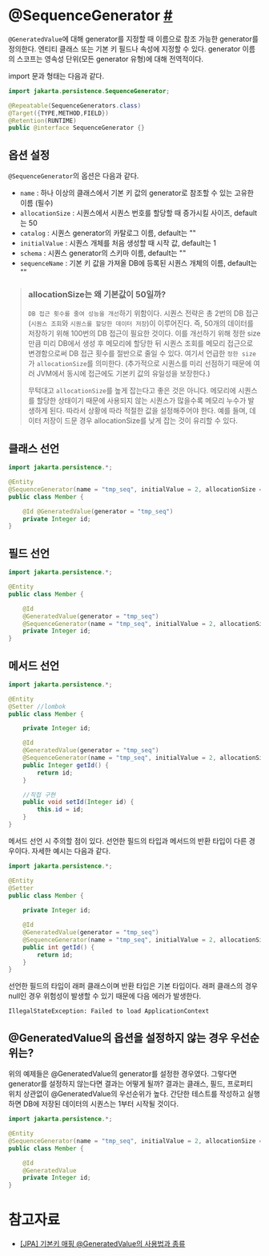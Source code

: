# @SequenceGenerator [#](https://jakarta.ee/specifications/persistence/2.2/apidocs/javax/persistence/sequencegenerator)

`@GeneratedValue`에 대해 generator를 지정할 때 이름으로 참조 가능한 generator를 정의한다. 엔티티 클래스 또는 기본 키 필드나 속성에 지정할 수 있다. generator 이름의 스코프는 영속성 단위(모든 generator 유형)에 대해 전역적이다.

import 문과 형태는 다음과 같다.

```java
import jakarta.persistence.SequenceGenerator;

@Repeatable(SequenceGenerators.class)
@Target({TYPE,METHOD,FIELD})
@Retention(RUNTIME)
public @interface SequenceGenerator {}
```

## 옵션 설정

`@SequenceGenerator`의 옵션은 다음과 같다.

- `name` : 하나 이상의 클래스에서 기본 키 값의 generator로 참조할 수 있는 고유한 이름 (필수)
- `allocationSize` : 시퀀스에서 시퀀스 번호를 할당할 때 증가시킬 사이즈, default는 50
- `catalog` : 시퀀스 generator의 카탈로그 이름, default는 ""
- `initialValue` : 시퀀스 개체를 처음 생성할 때 시작 값, default는 1
- `schema` : 시퀀스 generator의 스키마 이름, default는 ""
- `sequenceName` : 기본 키 값을 가져올 DB에 등록된 시퀀스 개체의 이름, default는 ""

> ### allocationSize는 왜 기본값이 50일까?
> `DB 접근 횟수를 줄여 성능을 개선`하기 위함이다. 시퀀스 전략은 총 2번의 DB 접근 (`시퀀스 조회`와 `시퀀스를 할당한 데이터 저장`)이 이루어진다. 즉, 50개의 데이터를 저장하기 위해 100번의 DB 접근이 필요한 것이다. 이를 개선하기 위해 정한 size만큼 미리 DB에서 생성 후 메모리에 할당한 뒤 시퀀스 조회를 메모리 접근으로 변경함으로써 DB 접근 횟수를 절반으로 줄일 수 있다. 여기서 언급한 `정한 size`가 `allocationSize`를 의미한다. (추가적으로 시퀀스를 미리 선점하기 때문에 여러 JVM에서 동시에 접근에도 기본키 값의 유일성을 보장한다.)
> 
> 무턱대고 `allocationSize`를 높게 잡는다고 좋은 것은 아니다. 메모리에 시퀀스를 할당한 상태이기 때문에 사용되지 않는 시퀀스가 많을수록 메모리 누수가 발생하게 된다. 따라서 상황에 따라 적절한 값을 설정해주어야 한다. 예를 들며, 데이터 저장이 드문 경우 allocationSize를 낮게 잡는 것이 유리할 수 있다.

## 클래스 선언

```java
import jakarta.persistence.*;

@Entity
@SequenceGenerator(name = "tmp_seq", initialValue = 2, allocationSize = 10, sequenceName = "member_seq")
public class Member {

    @Id @GeneratedValue(generator = "tmp_seq")
    private Integer id;
}
```

## 필드 선언

```java
import jakarta.persistence.*;

@Entity
public class Member {

    @Id
    @GeneratedValue(generator = "tmp_seq")
    @SequenceGenerator(name = "tmp_seq", initialValue = 2, allocationSize = 10, sequenceName = "member_seq")
    private Integer id;
}
```

## 메서드 선언

```java
import jakarta.persistence.*;

@Entity
@Setter //lombok
public class Member {

    private Integer id;

    @Id
    @GeneratedValue(generator = "tmp_seq")
    @SequenceGenerator(name = "tmp_seq", initialValue = 2, allocationSize = 10, sequenceName = "member_seq")
    public Integer getId() {
        return id;
    }

    //직접 구현
    public void setId(Integer id) {
        this.id = id;
    }
}
```

메서드 선언 시 주의할 점이 있다. 선언한 필드의 타입과 메서드의 반환 타입이 다른 경우이다. 자세한 예시는 다음과 같다.

```java
import jakarta.persistence.*;

@Entity
@Setter
public class Member {
    
    private Integer id;

    @Id
    @GeneratedValue(generator = "tmp_seq")
    @SequenceGenerator(name = "tmp_seq", initialValue = 2, allocationSize = 10, sequenceName = "member_seq")
    public int getId() {
        return id;
    }
}
```

선언한 필드의 타입이 래퍼 클래스이며 반환 타입은 기본 타입이다. 래퍼 클래스의 경우 null인 경우 위험성이 발생할 수 있기 때문에 다음 에러가 발생한다.

```
IllegalStateException: Failed to load ApplicationContext
```

## @GeneratedValue의 옵션을 설정하지 않는 경우 우선순위는?

위의 예제들은 @GeneratedValue의 generator를 설정한 경우였다. 그렇다면 generator를 설정하지 않는다면 결과는 어떻게 될까? 결과는 클래스, 필드, 프로퍼티 위치 상관없이 @GeneratedValue의 우선순위가 높다. 간단한 테스트를 작성하고 실행하면 DB에 저장된 데이터의 시퀀스는 1부터 시작될 것이다.

```java
import jakarta.persistence.*;

@Entity
@SequenceGenerator(name = "tmp_seq", initialValue = 2, allocationSize = 10, sequenceName = "member_seq")
public class Member {

    @Id
    @GeneratedValue
    private Integer id;
}
```

# 참고자료

- [[JPA] 기본키 매핑 @GeneratedValue의 사용법과 종류](https://choiseonjae.github.io/jpa/jpa-%EA%B8%B0%EB%B3%B8%ED%82%A4%EC%A0%84/)
